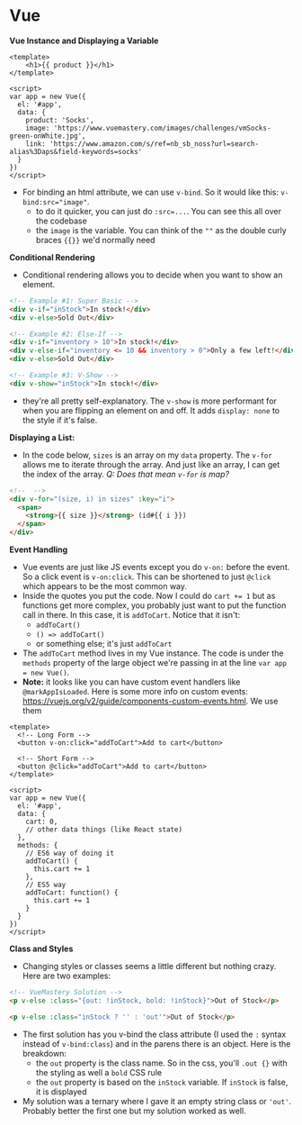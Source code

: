 

# Vue

**Vue Instance and Displaying a Variable**

```vue
<template>
    <h1>{{ product }}</h1>
</template>

<script>
var app = new Vue({
  el: '#app',
  data: {
    product: 'Socks',
    image: 'https://www.vuemastery.com/images/challenges/vmSocks-green-onWhite.jpg',
    link: 'https://www.amazon.com/s/ref=nb_sb_noss?url=search-alias%3Daps&field-keywords=socks'
  } 
})
</script>
```

- For binding an html attribute, we can use `v-bind`. So it would like this: `v-bind:src="image"`.
  - to do it quicker, you can just do `:src=...`. You can see this all over the codebase
  - the `image` is the variable. You can think of the `""` as the double curly braces `{{}}` we'd normally need

**Conditional Rendering**

- Conditional rendering allows you to decide when you want to show an element.

```html
<!-- Example #1: Super Basic -->
<div v-if="inStock">In stock!</div>
<div v-else>Sold Out</div>

<!-- Example #2: Else-If -->
<div v-if="inventory > 10">In stock!</div>
<div v-else-if="inventory <= 10 && inventory > 0">Only a few left!</div>
<div v-else>Sold Out</div>

<!-- Example #3: V-Show -->
<div v-show="inStock">In stock!</div>
```
- they're all pretty self-explanatory. The `v-show` is more performant for when you are flipping an element on and off. It adds
`display: none` to the style if it's false.

**Displaying a List:**

- In the code below, `sizes` is an array on my `data` property. The `v-for` allows me to iterate through the array. And just like
an array, I can get the index of the array. *Q: Does that mean `v-for` is map?*

```html
<!--  -->
<div v-for="(size, i) in sizes" :key="i">
  <span>
    <strong>{{ size }}</strong> (id#{{ i }})
  </span>
</div>
```

**Event Handling**

- Vue events are just like JS events except you do `v-on:` before the event. So a click event is
`v-on:click`. This can be shortened to just `@click` which appears to be the most common way.
- Inside the quotes you put the code. Now I could do `cart += 1` but as functions get more complex,
you probably just want to put the function call in there. In this case, it is `addToCart`. Notice
that it isn't:
  - `addToCart()`
  - `() => addToCart()`
  - or something else; it's just `addToCart`
- The `addToCart` method lives in my Vue instance. The code is under the `methods` property of the large
object we're passing in at the line `var app = new Vue()`.
- **Note:** it looks like you can have custom event handlers like `@markAppIsLoaded`. Here is some more
info on custom events: https://vuejs.org/v2/guide/components-custom-events.html. We use them

```vue
<template>
  <!-- Long Form -->
  <button v-on:click="addToCart">Add to cart</button>

  <!-- Short Form -->
  <button @click="addToCart">Add to cart</button>
</template>

<script>
var app = new Vue({
  el: '#app',
  data: {
    cart: 0,
    // other data things (like React state)
  },
  methods: {
    // ES6 way of doing it
    addToCart() {
      this.cart += 1
    },
    // ES5 way
    addToCart: function() {
      this.cart += 1
    }
  }
})
</script>
```

**Class and Styles**

- Changing styles or classes seems a little different but nothing crazy. Here are two examples:

```html
<!-- VueMastery Solution -->
<p v-else :class="{out: !inStock, bold: !inStock}">Out of Stock</p>

<p v-else :class="inStock ? '' : 'out'">Out of Stock</p>
```

- The first solution has you v-bind the class attribute (I used the `:` syntax instead of `v-bind:class`)
and in the parens there is an object. Here is the breakdown:
  - the `out` property is the class name. So in the css, you'll `.out {}` with the styling as well a `bold` CSS rule
  - the `out` property is based on the `inStock` variable. If `inStock` is false, it is displayed
- My solution was a ternary where I gave it an empty string class or `'out'`. Probably better the first one but my
solution worked as well. 